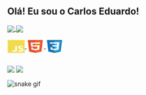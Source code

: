## Olá! Eu sou o Carlos Eduardo!

<div>
  <a href="https://github.com/Carlos-Eduardo-Oliveira">
  <img height="180em" align="center" src="https://github-readme-stats.vercel.app/api?username=Carlos-Eduardo-Oliveira&show_icons=true&theme=react&include_all_commits=true&count_private=true"/>
  <img height="180em" align="center" src="https://github-readme-stats.vercel.app/api/top-langs/?username=Carlos-Eduardo-Oliveira&layout=compact&langs_count=7&theme=react" />

<div style="display: inline_block"><br>
  <img align="center" alt="Rafa-Js" height="30" width="40" src="https://raw.githubusercontent.com/devicons/devicon/master/icons/javascript/javascript-plain.svg">
  <img align="center" alt="Rafa-HTML" height="30" width="40" src="https://raw.githubusercontent.com/devicons/devicon/master/icons/html5/html5-original.svg">
  <img align="center" alt="Rafa-CSS" height="30" width="40" src="https://raw.githubusercontent.com/devicons/devicon/master/icons/css3/css3-original.svg">
</div>

##

<div> 
  <a href="https://wa.me/5561998850123" target="_blank"><img src="https://img.shields.io/badge/WhatsApp-25D366?style=for-the-badge&logo=whatsapp&logoColor=white" target="_blank"></a>  
  <a href="https://www.linkedin.com/in/carlos-eduardo-souza-de-oliveira-128619240/" target="_blank"><img src="https://img.shields.io/badge/-LinkedIn-%230077B5?style=for-the-badge&logo=linkedin&logoColor=white" target="_blank"></a>  
</div>

![snake gif](https://github.com/Carlos-Eduardo-Oliveira/Carlos-Eduardo-Oliveira/blob/output/github-contribution-grid-snake.svg)
